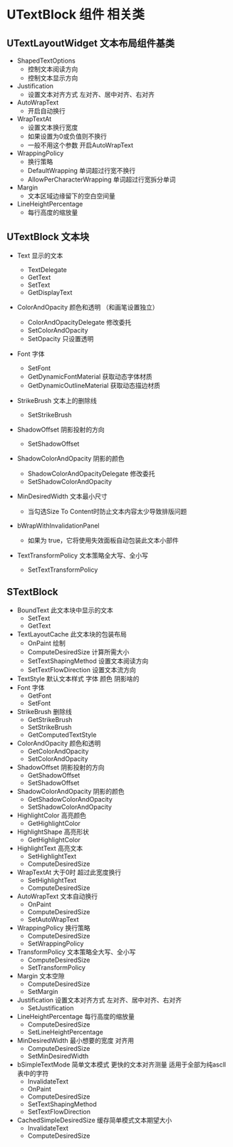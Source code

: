 # UTextBlock 组件 相关类

## UTextLayoutWidget 文本布局组件基类

- ShapedTextOptions
  - 控制文本阅读方向
  - 控制文本显示方向
- Justification
  - 设置文本对齐方式 左对齐、居中对齐、右对齐
- AutoWrapText
  - 开启自动换行
- WrapTextAt
  - 设置文本换行宽度
  - 如果设置为0或负值则不换行
  - 一般不用这个参数 开启AutoWrapText
- WrappingPolicy
  - 换行策略 
  - DefaultWrapping 单词超过行宽不换行
  - AllowPerCharacterWrapping 单词超过行宽拆分单词
- Margin
  - 文本区域边缘留下的空白空间量
- LineHeightPercentage
  - 每行高度的缩放量

## UTextBlock 文本块

- Text 显示的文本
  - TextDelegate
  - GetText
  - SetText
  - GetDisplayText

- ColorAndOpacity 颜色和透明 （和画笔设置独立）

  - ColorAndOpacityDelegate 修改委托
  - SetColorAndOpacity
  - SetOpacity 只设置透明
- Font 字体
  - SetFont
  - GetDynamicFontMaterial 获取动态字体材质
  - GetDynamicOutlineMaterial 获取动态描边材质
- StrikeBrush 文本上的删除线
  - SetStrikeBrush
- ShadowOffset 阴影投射的方向
  - SetShadowOffset
- ShadowColorAndOpacity 阴影的颜色
  - ShadowColorAndOpacityDelegate 修改委托
  - SetShadowColorAndOpacity
- MinDesiredWidth 文本最小尺寸
  - 当勾选Size To Content时防止文本内容太少导致排版问题
- bWrapWithInvalidationPanel
  -  如果为 true，它将使用失效面板自动包装此文本小部件
- TextTransformPolicy 文本策略全大写、全小写
  - SetTextTransformPolicy

## STextBlock

- BoundText 此文本块中显示的文本
  - SetText
  - GetText
- TextLayoutCache 此文本块的包装布局
  - OnPaint 绘制
  - ComputeDesiredSize 计算所需大小
  - SetTextShapingMethod 设置文本阅读方向
  - SetTextFlowDirection 设置文本流方向
- TextStyle 默认文本样式 字体 颜色 阴影啥的
- Font 字体
  - GetFont
  - SetFont
- StrikeBrush 删除线
  - GetStrikeBrush
  - SetStrikeBrush
  - GetComputedTextStyle
- ColorAndOpacity 颜色和透明
  - GetColorAndOpacity
  - SetColorAndOpacity
- ShadowOffset 阴影投射的方向
  - GetShadowOffset
  - SetShadowOffset
- ShadowColorAndOpacity 阴影的颜色
  - GetShadowColorAndOpacity
  - SetShadowColorAndOpacity
- HighlightColor 高亮颜色
  - GetHighlightColor
- HighlightShape  高亮形状
  - GetHighlightColor
- HighlightText 高亮文本
  - SetHighlightText
  - ComputeDesiredSize
- WrapTextAt 大于0时 超过此宽度换行
  - SetHighlightText
  - ComputeDesiredSize
- AutoWrapText 文本自动换行
  - OnPaint
  - ComputeDesiredSize
  - SetAutoWrapText
- WrappingPolicy 换行策略 
  - ComputeDesiredSize
  - SetWrappingPolicy
- TransformPolicy 文本策略全大写、全小写
  - ComputeDesiredSize
  - SetTransformPolicy
- Margin 文本空隙
  - ComputeDesiredSize
  - SetMargin
- Justification 设置文本对齐方式 左对齐、居中对齐、右对齐
  - SetJustification
- LineHeightPercentage 每行高度的缩放量
  - ComputeDesiredSize
  - SetLineHeightPercentage
- MinDesiredWidth 最小想要的宽度 对齐用
  - ComputeDesiredSize
  - SetMinDesiredWidth
- bSimpleTextMode 简单文本模式 更快的文本对齐测量 适用于全部为纯ascll表中的字符
  - InvalidateText
  - OnPaint
  - ComputeDesiredSize
  - SetTextShapingMethod
  - SetTextFlowDirection
- CachedSimpleDesiredSize 缓存简单模式文本期望大小
  - InvalidateText
  - ComputeDesiredSize

  

